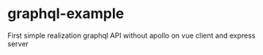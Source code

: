 # graphql-example

First simple realization graphql API without apollo on vue client and express server
